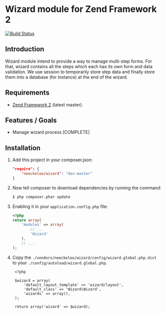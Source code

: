Wizard module for Zend Framework 2
==================================

[![Build Status](https://secure.travis-ci.org/neeckeloo/Wizard.png?branch=master)](http://travis-ci.org/neeckeloo/Wizard)

Introduction
------------

Wizard module intend to provide a way to manage multi-step forms. For that, wizard contains all the steps which each has its own form and data validation. We use session to temporarily store step data and finally store them into a database (for instance) at the end of the wizard.

Requirements
------------

* [Zend Framework 2](https://github.com/zendframework/zf2) (latest master).

Features / Goals
----------------

* Manage wizard process [COMPLETE]

Installation
------------

1. Add this project in your composer.json:

    ```json
    "require": {
        "neeckeloo/wizard": "dev-master"
    }
    ```

2. Now tell composer to download dependencies by running the command:

    ```bash
    $ php composer.phar update
    ```

3. Enabling it in your `application.config.php` file:

    ```php
    <?php
    return array(
        'modules' => array(
            // ...
            'Wizard'
        ),
        // ...
    );
    ```

4. Copy the `./vendors/neeckeloo/wizard/config/wizard.global.php.dist` to your `./config/autoload/wizard.global.php`.

        <?php

        $wizard = array(
            'default_layout_template' => 'wizard/layout',
            'default_class' => 'Wizard\Wizard',
            'wizards' => array(),
        );

        return array('wizard' => $wizard);